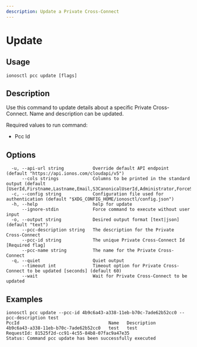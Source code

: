 ```yaml
---
description: Update a Private Cross-Connect
---
```


# Update

## Usage

```text
ionosctl pcc update [flags]
```

## Description

Use this command to update details about a specific Private Cross-Connect. Name and description can be updated.

Required values to run command:

* Pcc Id

## Options

```text
  -u, --api-url string           Override default API endpoint (default "https://api.ionos.com/cloudapi/v5")
      --cols strings             Columns to be printed in the standard output (default [UserId,Firstname,Lastname,Email,S3CanonicalUserId,Administrator,ForceSecAuth,SecAuthActive,Active])
  -c, --config string            Configuration file used for authentication (default "$XDG_CONFIG_HOME/ionosctl/config.json")
  -h, --help                     help for update
      --ignore-stdin             Force command to execute without user input
  -o, --output string            Desired output format [text|json] (default "text")
      --pcc-description string   The description for the Private Cross-Connect
      --pcc-id string            The unique Private Cross-Connect Id [Required flag]
      --pcc-name string          The name for the Private Cross-Connect
  -q, --quiet                    Quiet output
      --timeout int              Timeout option for Private Cross-Connect to be updated [seconds] (default 60)
      --wait                     Wait for Private Cross-Connect to be updated
```

## Examples

```text
ionosctl pcc update --pcc-id 4b9c6a43-a338-11eb-b70c-7ade62b52cc0 --pcc-description test
PccId                                  Name   Description
4b9c6a43-a338-11eb-b70c-7ade62b52cc0   test   test
RequestId: 81525f2d-cc91-4c55-84b8-07fac9a47e35
Status: Command pcc update has been successfully executed
```

